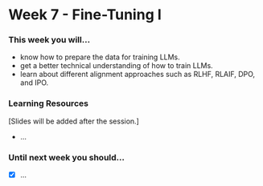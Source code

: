 # Week 7 - Fine-Tuning I

### This week you will...

* know how to prepare the data for training LLMs.
* get a better technical understanding of how to train LLMs.
* learn about different alignment approaches such as RLHF, RLAIF, DPO, and IPO.

### Learning Resources

\[Slides will be added after the session.]

* ...

### Until next week you should...

* [x] ...
